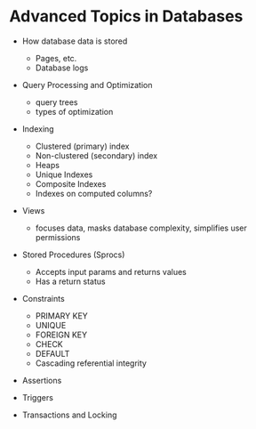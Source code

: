 # Advanced Topics in Databases

* How database data is stored
    * Pages, etc.
    * Database logs
* Query Processing and Optimization
  * query trees
  * types of optimization
* Indexing
  * Clustered (primary) index
  * Non-clustered (secondary) index
  * Heaps
  * Unique Indexes
  * Composite Indexes
  * Indexes on computed columns?
* Views
  * focuses data, masks database complexity, simplifies user permissions
* Stored Procedures (Sprocs)
  * Accepts input params and returns values
  * Has a return status
* Constraints
  * PRIMARY KEY
  * UNIQUE
  * FOREIGN KEY
  * CHECK
  * DEFAULT
  * Cascading referential integrity

* Assertions
* Triggers
* Transactions and Locking
